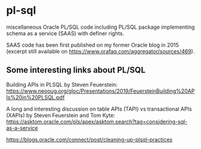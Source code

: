 # pl-sql
miscellaneous Oracle PL/SQL code including PL/SQL package implementing schema as a service (SAAS) with definer rights. 

SAAS code has been first published on my former Oracle blog in 2015 (excerpt still available on https://www.orafaq.com/aggregator/sources/469).

## Some interesting links about PL/SQL

Building APIs in PLSQL by Steven Feuerstein:
https://www.neooug.org/gloc/Presentations/2019/FeuersteinBuilding%20APIs%20in%20PLSQL.pdf

A long and interesting discussion on table APIs (TAPI) vs transactional APIs (XAPIs) by Steven Feuerstein and Tom Kyte: 
https://asktom.oracle.com/pls/apex/asktom.search?tag=considering-sql-as-a-service

https://blogs.oracle.com/connect/post/cleaning-up-plsql-practices
